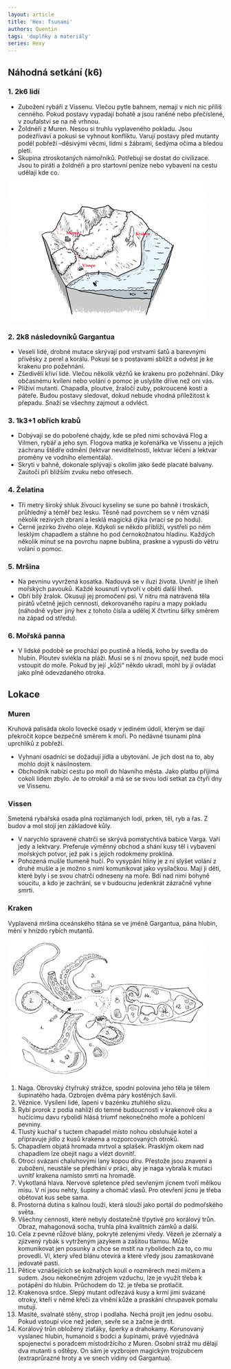 ```yaml
---
layout: article
title: 'Hex: Tsunami'
authors: Quentin
tags: 'doplňky a materiály'
series: Hexy
---
```


## Náhodná setkání (k6)

### 1. 2k6 lidí

- Zubožení rybáři z Vissenu. Vlečou pytle bahnem, nemají v nich nic příliš cenného. Pokud postavy vypadají bohatě a jsou raněné nebo přečíslené, v zoufalství se na ně vrhnou.
- Žoldnéři z Muren. Nesou si truhlu vyplaveného pokladu. Jsou podezřívaví a pokusí se vyhnout konfliktu. Varují postavy před mutanty podél pobřeží –děsivými věcmi, lidmi s žábrami, šedýma očima a bledou pletí.
- Skupina ztroskotaných námořníků. Potřebují se dostat do civilizace. Jsou to piráti a žoldnéři a pro startovní peníze nebo vybavení na cestu udělají kde co.

![](hex-quentin-opt.jpg)

### 2. 2k8 následovníků Gargantua

- Veselí lidé, drobné mutace skrývají pod vrstvami šatů a barevnými přívěsky z perel a korálu. Pokusí se s postavami sblížit a odvést je ke krakenu pro požehnání.
- Zšedivělí křiví lidé. Vlečou několik vězňů ke krakenu pro požehnání. Díky občasnému kvílení nebo volání o pomoc je uslyšíte dříve než oni vás.
- Plíživí mutanti. Chapadla, ploutve, žraločí zuby, pokroucené kosti a páteře. Budou postavy sledovat, dokud nebude vhodná příležitost k přepadu. Snaží se všechny zajmout a odvléct.

### 3. 1k3+1 obřích krabů

- Dobývají se do pobořené chajdy, kde se před nimi schovává Flog a Vilmen, rybář a jeho syn. Flogova matka je kořenářka ve Vissenu a jejich záchranu štědře odmění (lektvar neviditelnosti, lektvar léčení a lektvar proměny ve vodního elementála).
- Skryti v bahně, dokonale splývají s okolím jako šedé placaté balvany. Zaútočí při bližším zvuku nebo otřesech.

### 4. Želatina

- Tři metry široký shluk živoucí kyseliny se sune po bahně i troskách, průhledný a téměř bez lesku. Těsně nad povrchem se v něm vznáší několik rezivých zbraní a lesklá magická dýka (vrací se po hodu).
- Černé jezírko živého oleje. Kdykoli se někdo přiblíží, vystřelí po něm lesklým chapadlem a stáhne ho pod černokožnatou hladinu. Každých několik minut se na povrchu napne bublina, praskne a vypustí do větru volání o pomoc.

### 5. Mršina

- Na pevninu vyvržená kosatka. Nadouvá se v iluzi života. Uvnitř je líheň mořských pavouků. Každé kousnutí vytvoří v oběti další líheň.
- Obří bílý žralok. Okusují jej promočení psi. V nitru má natrávená těla pirátů včetně jejich cenností, dekorovaného rapíru a mapy pokladu (náhodně vyber jiný hex z tohoto čísla a udělej X čtvrtinu šířky směrem na západ od středu).

### 6. Mořská panna

- V lidské podobě se prochází po pustině a hledá, koho by svedla do hlubin. Ploutev svlékla na pláži. Musí se s ní znovu spojit, než bude moci vstoupit do moře. Pokud by její „kůži“ někdo ukradl, mohl by ji ovládat jako plně odevzdaného otroka.

## Lokace

### Muren

Kruhová palisáda okolo lovecké osady v jediném údolí, kterým se dají překročit kopce bezpečně směrem k moři. Po nedávné tsunami plná uprchlíků z pobřeží.

- Vyhnaní osadníci se dožadují jídla a ubytování. Je jich dost na to, aby mohlo dojít k násilnostem.
- Obchodník nabízí cestu po moři do hlavního města. Jako platbu přijímá cokoli lidem zbylo. Je to otrokář a má se se svou lodí setkat za čtyři dny ve Vissenu.

### Vissen

Smetená rybářská osada plná rozlámaných lodí, prken, těl, ryb a řas. Z budov a mol stojí jen základové kůly.

- V narychlo spravené chatrči se skrývá pomstychtivá babice Varga. Vaří jedy a lektvary. Preferuje výměnný obchod a shání kusy těl i vybavení mořských potvor, jež pak i s jejich rodokmeny proklíná.
- Pohozená mušle tlumeně hučí. Po vysypání hlíny je z ní slyšet volání z druhé mušle a je možno s nimi komunikovat jako vysílačkou. Mají ji děti, které byly i se svou chatrčí odneseny na moře. Bdí nad nimi bohyně soucitu, a kdo je zachrání, se v budoucnu jedenkrát zázračně vyhne smrti.

### Kraken

Vyplavená mršina oceánského titána se ve jméně Gargantua, pána hlubin, mění v hnízdo rybích mutantů.

![](kraken-opt.jpg)

1. Naga. Obrovský čtyřruký strážce, spodní polovina jeho těla je tělem šupinatého ha­da. Ozbrojen dvěma páry kostěných šavlí.
1. Věznice. Vysílení lidé, lapeni v bazénku ztuhlého slizu.
1. Rybí prorok z podia nahlíží do temné budoucnosti v krakenově oku a hučícímu davu rybolidí hlásá triumf nekonečného moře a pohlcení pevniny.
1. Tlustý kuchař s tuctem chapadel místo nohou obsluhuje kotel a připravuje jídlo z kusů krakena a rozporcovaných otroků.
1. Chapadlem objatá hromada mrtvol a splašek. Prasklým okem nad chapadlem lze obejít nagu a vlézt dovnitř.
1. Otroci svázaní chaluhovými lany kopou díru. Přestože jsou znavení a zubožení, neustále se předhání v práci, aby je naga vybrala k mutaci uvnitř krakena namísto smrti na hromadě.
1. Vykotlaná hlava. Nervové spletence před sevřeným jícnem tvoří mělkou mísu. V ní jsou nehty, šupiny a chomáč vlasů. Pro otevření jícnu je třeba obětovat kus sebe sama.
1. Prostorná dutina s kalnou louží, která slouží jako portál do podmořského světa.
1. Všechny cennosti, které nebyly dostatečně třpytivé pro korálový trůn. Obraz, mahagonová socha, truhla plná kvalitních zámků a další.
1. Cela z pevné růžové blány, pokryté zelenými vředy. Vězeň je zčernalý a zjizvený rybák s vytrženým jazykem a zašitou tlamou. Může komunikovat jen posunky a chce se mstít na rybolidech za to, co mu provedli. Ví, který vřed blánu otevírá a které vředy jsou zamaskované jedovaté pasti.
1. Pětice vznášejících se kožnatých koulí o rozměrech mezi míčem a sudem. Jsou nekonečným zdrojem vzduchu, lze je využít třeba k potápění do hlubin. Průchodem do 12. je třeba se protlačit.
1. Krakenova srdce. Slepý mutant odřezává kusy a krmí jimi svázané otroky, kteří v němé křeči za vlnění kůže a praskání chrupavek pomalu mutují.
1. Masité, svalnaté stěny, strop i podlaha. Nechá projít jen jednu osobu. Pokud vstoupí více než jeden, sevře se a začne je drtit.
1. Korálový trůn obložený zlaťáky, šperky a drahokamy. Korunovaný vyslanec hlubin, humanoid s bodci a šupinami, právě vyjednává spojenectví s poradcem místodržícího z Muren. Osobní stráž mu dělají dva mutanti s oštěpy. On sám je vyzbrojen magickým trojzubcem (extraprůrazné hroty a ve snech vidiny od Gargantua).
